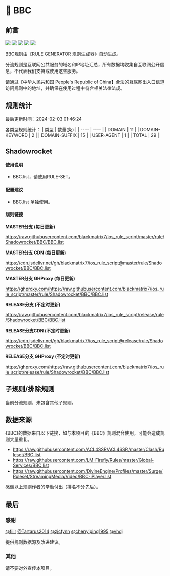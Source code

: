 # 🧸 BBC

## 前言

![](https://shields.io/badge/-移除重复规则-ff69b4) ![](https://shields.io/badge/-DOMAIN与DOMAIN--SUFFIX合并-green) ![](https://shields.io/badge/-DOMAIN--SUFFIX间合并-critical) ![](https://shields.io/badge/-DOMAIN--SUFFIX与DOMAIN--KEYWORD合并-blue) ![](https://shields.io/badge/-IP--CIDR(6)合并-blueviolet) 

BBC规则由《RULE GENERATOR 规则生成器》自动生成。

分流规则是互联网公共服务的域名和IP地址汇总，所有数据均收集自互联网公开信息，不代表我们支持或使用这些服务。

请通过【中华人民共和国 People's Republic of China】合法的互联网出入口信道访问规则中的地址，并确保在使用过程中符合相关法律法规。

## 规则统计

最后更新时间：2024-02-03 01:46:24

各类型规则统计：
| 类型 | 数量(条)  | 
| ---- | ----  |
| DOMAIN | 11  | 
| DOMAIN-KEYWORD | 2  | 
| DOMAIN-SUFFIX | 15  | 
| USER-AGENT | 1  | 
| TOTAL | 29  | 


## Shadowrocket 

#### 使用说明
- BBC.list，请使用RULE-SET。

#### 配置建议
- BBC.list 单独使用。

#### 规则链接
**MASTER分支 (每日更新)**

https://raw.githubusercontent.com/blackmatrix7/ios_rule_script/master/rule/Shadowrocket/BBC/BBC.list

**MASTER分支 CDN (每日更新)**

https://cdn.jsdelivr.net/gh/blackmatrix7/ios_rule_script@master/rule/Shadowrocket/BBC/BBC.list

**MASTER分支 GHProxy (每日更新)**

https://ghproxy.com/https://raw.githubusercontent.com/blackmatrix7/ios_rule_script/master/rule/Shadowrocket/BBC/BBC.list

**RELEASE分支 (不定时更新)**

https://raw.githubusercontent.com/blackmatrix7/ios_rule_script/release/rule/Shadowrocket/BBC/BBC.list

**RELEASE分支CDN (不定时更新)**

https://cdn.jsdelivr.net/gh/blackmatrix7/ios_rule_script@release/rule/Shadowrocket/BBC/BBC.list

**RELEASE分支 GHProxy (不定时更新)**

https://ghproxy.com/https://raw.githubusercontent.com/blackmatrix7/ios_rule_script/release/rule/Shadowrocket/BBC/BBC.list

## 子规则/排除规则


当前分流规则，未包含其他子规则。

## 数据来源

《BBC》的数据来自以下链接，如与本项目的《BBC》规则混合使用，可能会造成规则大量重复。

- https://raw.githubusercontent.com/ACL4SSR/ACL4SSR/master/Clash/Ruleset/BBC.list
- https://raw.githubusercontent.com/LM-Firefly/Rules/master/Global-Services/BBC.list
- https://raw.githubusercontent.com/DivineEngine/Profiles/master/Surge/Ruleset/StreamingMedia/Video/BBC-iPlayer.list


感谢以上规则作者的辛勤付出（排名不分先后）。

## 最后

### 感谢

[@fiiir](https://github.com/fiiir) [@Tartarus2014](https://github.com/Tartarus2014) [@zjcfynn](https://github.com/zjcfynn) [@chenyiping1995](https://github.com/chenyiping1995) [@vhdj](https://github.com/vhdj)

提供规则数据源及改进建议。

### 其他

请不要对外宣传本项目。